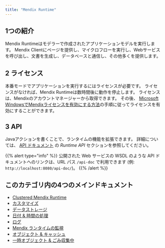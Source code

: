 ```yaml
---
title: "Mendix Runtime"
---
```


## 1つの紹介

Mendix Runtimeはモデラーで作成されたアプリケーションモデルを実行します。 Mendix Clientにページを提供し、マイクロフローを実行し、Webサービスを呼び出し、文書を生成し、データベースと通信し、その他多くを提供します。

## 2 ライセンス

本番モードでアプリケーションを実行するにはライセンスが必要です。 ライセンスがなければ、Mendix Runtimeは数時間後に動作を停止します。 ライセンスは、Mendixのアカウントマネージャーから取得できます。 その後、 [Microsoft WindowsでMendixライセンスを有効にする方法](/developerportal/deploy/activate-a-mendix-license-on-microsoft-windows)の手順に従ってライセンスを有効にすることができます。

## 3 API

Javaアクションを書くことで、ランタイムの機能を拡張できます。 詳細については、 [API ドキュメント](/apidocs-mxsdk/apidocs/#runtime) の *Runtime API* セクションを参照してください。

{{% alert type="info" %}}
公開された Web サービスの WSDL のような API ドキュメントへのリンクは、URL パス `/api-doc` で利用できます (例: `http://localhost:8080/api-doc/`)。
{{% /alert %}}

## このカテゴリ内の4つのメインドキュメント

* [Clustered Mendix Runtime](clustered-mendix-runtime)
* [カスタマイズ](カスタム設定)
* [データストレージ](データストレージ)
* [日付 & 時間の処理](datetime-handling-faq)
* [ログ](logging)
* [Mendix ランタイムの監視](monitoring-mendix-runtime)
* [オブジェクト & キャッシュ](objects-and-caching)
* [一時オブジェクト & ごみ収集中](transient-objects-garbage-collecting)
